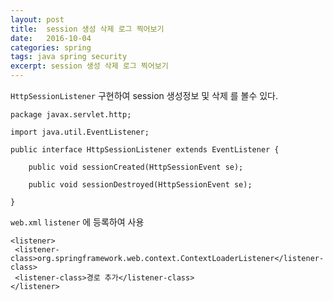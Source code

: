 ```yaml
---
layout: post
title:  session 생성 삭제 로그 찍어보기
date:   2016-10-04
categories: spring
tags: java spring security
excerpt: session 생성 삭제 로그 찍어보기
---
```


`HttpSessionListener` 구현하여 session 생성정보 및 삭제 를 볼수 있다.

```
package javax.servlet.http;

import java.util.EventListener;

public interface HttpSessionListener extends EventListener {

    public void sessionCreated(HttpSessionEvent se);
    
    public void sessionDestroyed(HttpSessionEvent se);
    
}
```

`web.xml` `listener` 에 등록하여 사용
```
<listener>
 <listener-class>org.springframework.web.context.ContextLoaderListener</listener-class>
 <listener-class>경로 추가</listener-class>
</listener>
```
